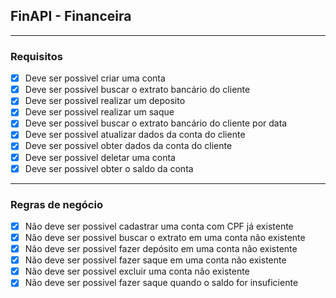 ## FinAPI - Financeira

---
### Requisitos

- [x] Deve ser possivel criar uma conta
- [x] Deve ser possivel buscar o extrato bancário do cliente
- [x] Deve ser possivel realizar um deposito
- [x] Deve ser possivel realizar um saque
- [x] Deve ser possivel buscar o extrato bancário do cliente por data
- [x] Deve ser possivel atualizar dados da conta do cliente
- [x] Deve ser possivel obter dados da conta do cliente
- [x] Deve ser possivel deletar uma conta
- [x] Deve ser possivel obter o saldo da conta

---

### Regras de negócio

- [x] Não deve ser possivel cadastrar uma conta com CPF já existente
- [x] Não deve ser possivel buscar o extrato em uma conta não existente
- [x] Não deve ser possivel fazer depósito em uma conta não existente
- [x] Não deve ser possivel fazer saque em uma conta não existente
- [x] Não deve ser possivel excluir uma conta não existente
- [x] Não deve ser possivel fazer saque quando o saldo for insuficiente